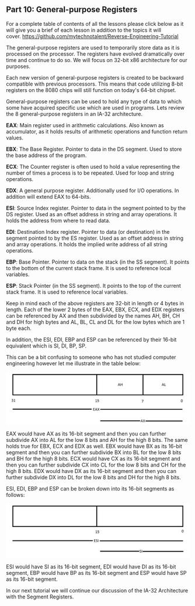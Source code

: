 ## Part 10: General-purpose Registers

For a complete table of contents of all the lessons please click below as it will give you a brief of each lesson in addition to the topics it will cover.&nbsp;https://github.com/mytechnotalent/Reverse-Engineering-Tutorial

The general-purpose registers are used to temporarily store data as it is processed on the processor. The registers have evolved dramatically over time and continue to do so. We will focus on 32-bit x86 architecture for our purposes.

Each new version of general-purpose registers is created to&nbsp;be backward compatible with previous processors. This means that code utilizing 8-bit registers on the 8080 chips will still function on today's 64-bit chipset.

General-purpose registers can be used to hold any type of data to which some have acquired specific use which are used in programs. Lets review the 8 general-purpose registers in an IA-32 architecture.

__EAX__: Main register used in arithmetic calculations. Also known as accumulator, as it holds results of arithmetic operations and function return values.

__EBX__: The Base Register. Pointer to data in the DS segment. Used to store the base address of the program.

__ECX__: The Counter register is often used to hold a value representing the number of times a process is to be repeated. Used for loop and string operations.

__EDX__: A general purpose register. Additionally used for I/O operations. In addition will extend EAX to 64-bits.

__ESI__: Source Index register. Pointer to data in the segment pointed to by the DS register. Used as an offset address in string and array operations. It holds the address from where to read data.

__EDI__: Destination Index register. Pointer to data (or destination) in the segment pointed to by the ES register. Used as an offset address in string and array operations. It holds the implied write address of all string operations.

__EBP__: Base Pointer. Pointer to data on the stack (in the SS segment). It points to the bottom of the current stack frame. It is used to reference local variables.

__ESP__: Stack Pointer (in the SS segment). It points to the top of the current stack frame. It is used to reference local variables.

Keep in mind each of the above registers are 32-bit in length or 4 bytes in length. Each of the lower 2 bytes of the EAX, EBX, ECX, and EDX registers can be referenced by AX and then subdivided by the names AH, BH, CH and DH for high bytes and AL, BL, CL and DL for the low bytes which are 1 byte each.

In addition, the ESI, EDI, EBP and ESP can be referenced by their 16-bit equivalent which is SI, DI, BP, SP.

This can be a bit confusing to someone who has not studied computer engineering however let me illustrate in the table below:

<div class="slate-resizable-image-embed slate-image-embed__resize-full-width"><img src="/imgs/1520145792750.jpg"/></div>

EAX would have AX as its 16-bit segment and then you can further subdivide AX into AL for the low 8 bits and AH for the high 8 bits. The same holds true for EBX, ECX and EDX as well. EBX would have BX as its 16-bit segment and then you can further subdivide BX into BL for the low 8 bits and BH for the high 8 bits. ECX would have CX as its 16-bit segment and then you can further subdivide CX into CL for the low 8 bits and CH for the high 8 bits. EDX would have DX as its 16-bit segment and then you can further subdivide DX into DL for the low 8 bits and DH for the high 8 bits.

ESI, EDI, EBP and ESP can be broken down into its 16-bit segments as follows:

<div class="slate-resizable-image-embed slate-image-embed__resize-full-width"><img src="/imgs/1520613988729.jpg"/></div>

ESI would have SI as its 16-bit segment, EDI would have DI as its 16-bit segment, EBP would have BP as its 16-bit segment and ESP would have SP as its 16-bit segment.

In our next tutorial we will continue our discussion of the IA-32 Architecture with the Segment Registers.